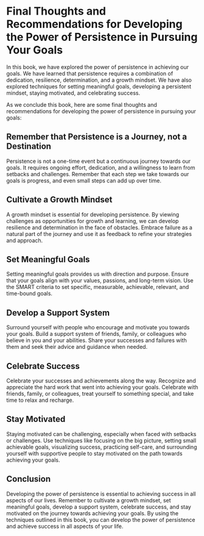 Final Thoughts and Recommendations for Developing the Power of Persistence in Pursuing Your Goals
=========================================================================================================================

In this book, we have explored the power of persistence in achieving our goals. We have learned that persistence requires a combination of dedication, resilience, determination, and a growth mindset. We have also explored techniques for setting meaningful goals, developing a persistent mindset, staying motivated, and celebrating success.

As we conclude this book, here are some final thoughts and recommendations for developing the power of persistence in pursuing your goals:

Remember that Persistence is a Journey, not a Destination
---------------------------------------------------------

Persistence is not a one-time event but a continuous journey towards our goals. It requires ongoing effort, dedication, and a willingness to learn from setbacks and challenges. Remember that each step we take towards our goals is progress, and even small steps can add up over time.

Cultivate a Growth Mindset
--------------------------

A growth mindset is essential for developing persistence. By viewing challenges as opportunities for growth and learning, we can develop resilience and determination in the face of obstacles. Embrace failure as a natural part of the journey and use it as feedback to refine your strategies and approach.

Set Meaningful Goals
--------------------

Setting meaningful goals provides us with direction and purpose. Ensure that your goals align with your values, passions, and long-term vision. Use the SMART criteria to set specific, measurable, achievable, relevant, and time-bound goals.

Develop a Support System
------------------------

Surround yourself with people who encourage and motivate you towards your goals. Build a support system of friends, family, or colleagues who believe in you and your abilities. Share your successes and failures with them and seek their advice and guidance when needed.

Celebrate Success
-----------------

Celebrate your successes and achievements along the way. Recognize and appreciate the hard work that went into achieving your goals. Celebrate with friends, family, or colleagues, treat yourself to something special, and take time to relax and recharge.

Stay Motivated
--------------

Staying motivated can be challenging, especially when faced with setbacks or challenges. Use techniques like focusing on the big picture, setting small achievable goals, visualizing success, practicing self-care, and surrounding yourself with supportive people to stay motivated on the path towards achieving your goals.

Conclusion
----------

Developing the power of persistence is essential to achieving success in all aspects of our lives. Remember to cultivate a growth mindset, set meaningful goals, develop a support system, celebrate success, and stay motivated on the journey towards achieving your goals. By using the techniques outlined in this book, you can develop the power of persistence and achieve success in all aspects of your life.
